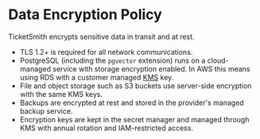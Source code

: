 # Data Encryption Policy

TicketSmith encrypts sensitive data in transit and at rest.

- TLS 1.2+ is required for all network communications.
- PostgreSQL (including the `pgvector` extension) runs on a cloud-managed
  service with storage encryption enabled. In AWS this means using RDS with a
  customer managed [KMS](https://aws.amazon.com/kms/) key.
- File and object storage such as S3 buckets use server-side encryption with the
  same KMS keys.
- Backups are encrypted at rest and stored in the provider's managed backup
  service.
- Encryption keys are kept in the secret manager and managed through KMS with
  annual rotation and IAM-restricted access.

